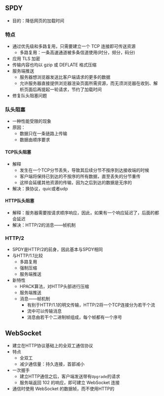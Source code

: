 ## SPDY

- 目的：降低网页的加载时间

### 特点

- 通过优先级和多路复用，只需要建立一个 TCP 连接即可传送资源
	- 多路复用：一条高速通道被多条信道使用(时分，频分，码分)
- 应用 TLS 加密
- 传输内容也均以 gzip 或 DEFLATE 格式压缩
- 服务端推送
	- 服务器想浏览器发送比客户端请求的更多的数据
	- 允许服务器直接提供浏览器渲染页面所需资源，而无须浏览器在收到、解析页面后再提起一轮请求，节约了加载时间
- 修复队头阻塞问题

### 队头阻塞

- 一种性能受限的现象
- 原因：
	- 数据只在一条链路上传输
	- 数据由顺序要求

#### TCP队头阻塞

- 解释
	- 发生在一个TCP分节丢失，导致其后续分节不按序到达接收端的时候
	- 客户端将保持已到达的不按序的所有数据，直至丢失的分节重传
	- 这样会延缓其他资源的传输，因为之后到达的数据是无序的
- 解决：换协议，quic或者udp

#### HTTP队头阻塞

- 解释：服务器需要按请求顺序响应，因此，如果有一个响应延迟了，后面的都会延迟
- 解决：HTTP/2的消息——帧机制

### HTTP/2

- SPDY是HTTP/2的前身，因此基本与SPDY相同
- 与HTTP/1.1比较
	- 多路复用
	- 强制压缩
	- 服务端推送
- 新特性
	- HPACK算法，对HTTP头部进行压缩
	- 服务端推送
	- 消息——帧机制
		- 有别于HTTP/1.1的明文传输，HTTP/2将一个TCP连接分为若干个流
		- 流中可以传输消息
		- 消息由若干个二进制帧组成，每个帧都有一个序号

## WebSocket

- 建立在HTTP协议基础上的全双工通信协议
- 特点
	- 全双工
	- 减少通信量：持久连接，首部减小
- 一次握手
	- 建立HTTP通信之后，客户端发送带有`Upgrade`的请求
	- 服务端返回 102 的响应，即可建立 WebSocket 连接
- 通信时使用 WebSocket 的数据帧，而不使用HTTP的
